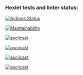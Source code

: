 ### Hexlet tests and linter status:

[![Actions Status](https://github.com/Scooby-Hub/frontend-project-44/workflows/hexlet-check/badge.svg)](https://github.com/Scooby-Hub/frontend-project-44/actions)

[![Maintainability](https://api.codeclimate.com/v1/badges/23f61423778ac6d92329/maintainability)](https://codeclimate.com/github/Scooby-Hub/frontend-project-44/maintainability)

[![asciicast](https://asciinema.org/a/576403.svg)](https://asciinema.org/a/576403)

[![asciicast](https://asciinema.org/a/580568.svg)](https://asciinema.org/a/580568)

[![asciicast](https://asciinema.org/a/581794.svg)](https://asciinema.org/a/581794)

[![asciicast](https://asciinema.org/a/581879.svg)](https://asciinema.org/a/581879)
